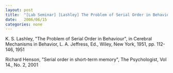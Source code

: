 ```yaml
---
layout: post
title:  "[Lab Seminar] [Lashley] The Problem of Serial Order in Behaviour"
date:   2006/06/15
categories: none
---
```




K. S. Lashley, "The Problem of Serial Order in Behaviour", in Cerebral Mechanisms in Behavior, L. A. Jeffress, Ed., Wiley, New York, 1951, pp. 112-146, 1951

Richard Henson, "Serial order in short-term memory", The Psychologist, Vol 14., No. 2, 2001



 

